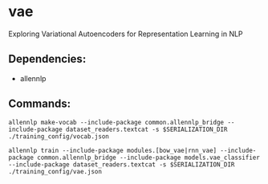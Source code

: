 # vae
Exploring Variational Autoencoders for Representation Learning in NLP

## Dependencies:

* allennlp


## Commands:

```allennlp make-vocab --include-package common.allennlp_bridge --include-package dataset_readers.textcat -s $SERIALIZATION_DIR ./training_config/vocab.json```

```allennlp train --include-package modules.[bow_vae|rnn_vae] --include-package common.allennlp_bridge --include-package models.vae_classifier --include-package dataset_readers.textcat -s $SERIALIZATION_DIR ./training_config/vae.json```